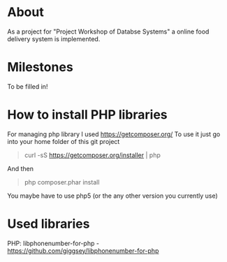 # About
As a project for "Project Workshop of Databse Systems" a online food delivery system is implemented.

# Milestones
To be filled in!

# How to install PHP libraries
For managing php library I used https://getcomposer.org/
To use it just go into your home folder of this git project

> curl -sS https://getcomposer.org/installer | php

And then

> php composer.phar install

You maybe have to use php5 (or the any other version you currently use)

# Used libraries

PHP:
libphonenumber-for-php - https://github.com/giggsey/libphonenumber-for-php
